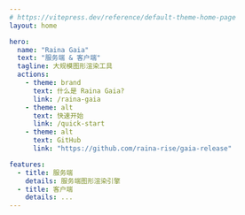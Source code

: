 ```yaml
---
# https://vitepress.dev/reference/default-theme-home-page
layout: home

hero:
  name: "Raina Gaia"
  text: "服务端 & 客户端"
  tagline: 大规模图形渲染工具
  actions:
    - theme: brand
      text: 什么是 Raina Gaia?
      link: /raina-gaia
    - theme: alt
      text: 快速开始
      link: /quick-start
    - theme: alt
      text: GitHub
      link: "https://github.com/raina-rise/gaia-release"

features:
  - title: 服务端
    details: 服务端图形渲染引擎
  - title: 客户端
    details: ...
---
```

